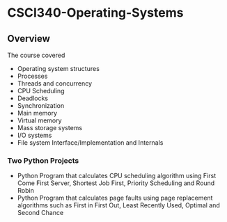 # CSCI340-Operating-Systems

## Overview
The course covered 
* Operating system structures 
* Processes 
* Threads and concurrency 
* CPU Scheduling 
* Deadlocks
* Synchronization 
* Main memory 
* Virtual memory 
* Mass storage systems 
* I/O systems 
* File system Interface/Implementation and Internals

### Two Python Projects
* Python Program that calculates CPU scheduling algorithm using First Come First Server, Shortest Job First, Priority Scheduling and Round Robin
* Python Program that calculates page faults using page replacement algorithms such as First in First Out, Least Recently Used, Optimal and Second Chance

